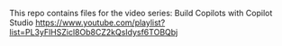 This repo contains files for the video series:
Build Copilots with Copilot Studio
https://www.youtube.com/playlist?list=PL3yFlHSZicl8Ob8CZ2kQsIdysf6TOBQbj
